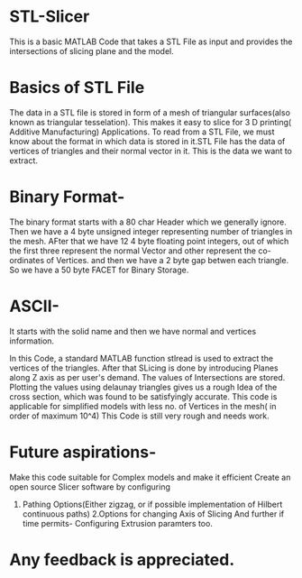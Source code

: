 # STL-Slicer
This is a basic MATLAB Code that takes a STL File as input and provides the intersections of slicing plane and the model.
# Basics of STL File
The data in a STL file is stored in form of a mesh of triangular surfaces(also known as triangular tesselation). This makes it easy to slice for 3 D printing( Additive Manufacturing) Applications.
To read from a STL File, we must know about the format in which data is stored in it.STL File has the data of vertices of triangles and their normal vector in it. This is the data we want to extract.
# Binary Format-
The binary format starts with a 80 char Header which we generally ignore.
Then we have a 4 byte unsigned integer representing number of triangles in the mesh.
AFter that we have 12 4 byte floating point integers, out of which the first three represent the normal Vector and other represent the co-ordinates of Vertices.
and then we have a 2 byte gap betwen each triangle.
So we have a 50 byte FACET for Binary Storage.
# ASCII- 
It starts with the solid name and then we have normal and vertices information.

In this Code, a standard MATLAB function stlread is used to extract the vertices of the triangles.
After that SLicing is done by introducing Planes along Z axis as per user's demand.
The values of Intersections are stored.
Plotting the values using delaunay triangles gives us a rough Idea of the cross section, which was found to be satisfyingly accurate.
This code is applicable for simplified models with less no. of Vertices in the mesh( in order of maximum 10^4) 
This Code is still very rough and needs work.
# Future aspirations-
Make this code suitable for Complex models and make it efficient
Create an open source Slicer software by configuring
1. Pathing Options(Either zigzag, or if possible implementation of Hilbert continuous paths)
2.Options for changing Axis of Slicing
And further if time permits-
Configuring Extrusion paramters too.
# Any feedback is appreciated.
